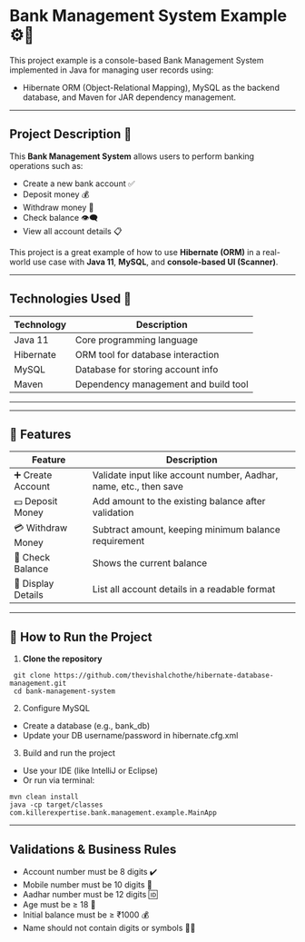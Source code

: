 # Bank Management System Example ⚙️🏦

This project example is a console-based Bank Management System implemented in Java  for managing user records using: 
  -  Hibernate ORM (Object-Relational Mapping), MySQL as the backend database, and Maven for JAR dependency management.

---

## Project Description 📌 

This **Bank Management System** allows users to perform banking operations such as:

- Create a new bank account ✅ 
- Deposit money 💰 
- Withdraw money 💸
- Check balance 👁️‍🗨️
- View all account details 📋 

This project is a great example of how to use **Hibernate (ORM)** in a real-world use case with **Java 11**, **MySQL**, and **console-based UI (Scanner)**.

---

## Technologies Used 🧱 

| Technology | Description                             |
|------------|-----------------------------------------|
| Java 11    | Core programming language               |
| Hibernate  | ORM tool for database interaction       |
| MySQL      | Database for storing account info       |
| Maven      | Dependency management and build tool    |

---


---

## 🔑 Features

| Feature             | Description |
|---------------------|-------------|
| ➕ Create Account    | Validate input like account number, Aadhar, name, etc., then save |
| 💵 Deposit Money     | Add amount to the existing balance after validation |
| 💳 Withdraw Money    | Subtract amount, keeping minimum balance requirement |
| 🔎 Check Balance     | Shows the current balance |
| 📑 Display Details   | List all account details in a readable format |

---

## 🔧 How to Run the Project

1. **Clone the repository**
  
  ```
   git clone https://github.com/thevishalchothe/hibernate-database-management.git
   cd bank-management-system
  ```

2.  Configure MySQL

  -  Create a database (e.g., bank_db)
  -  Update your DB username/password in hibernate.cfg.xml

3.  Build and run the project

  -  Use your IDE (like IntelliJ or Eclipse)
  -  Or run via terminal:
    
  ```  
  mvn clean install
  java -cp target/classes com.killerexpertise.bank.management.example.MainApp
  ```

---

## Validations & Business Rules

  -  Account number must be 8 digits ✔️ 
  -  Mobile number must be 10 digits 📱 
  -  Aadhar number must be 12 digits 🆔 
  -  Age must be ≥ 18 🎂 
  -  Initial balance must be ≥ ₹1000 💰 
  -  Name should not contain digits or symbols  👨‍🦰




